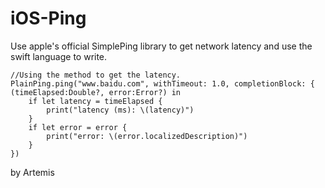 # iOS-Ping
Use apple's official SimplePing library to get network latency and use the swift language to write.

    //Using the method to get the latency.
    PlainPing.ping("www.baidu.com", withTimeout: 1.0, completionBlock: { (timeElapsed:Double?, error:Error?) in
        if let latency = timeElapsed {
            print("latency (ms): \(latency)")
        }
        if let error = error {
            print("error: \(error.localizedDescription)")
        } 
    })


by Artemis
